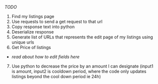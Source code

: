 *TODO*

1. Find my listings page 
2. Use requests to send a get request to that url
3. Copy response text into python 
4. Deserialize response
5. Generate list of URLs that represents the edit page of my listings using unique urls
6. Get Price of listings 
- *read about how to edit fields here*

7. Use python to decrease the price by an amount I can designate (input1 is amount, input2 is cooldown period, where the code only updates listings beyond the cool down period ie 24h)
